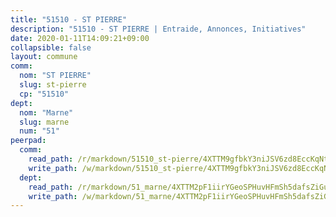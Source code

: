```yaml
---
title: "51510 - ST PIERRE"
description: "51510 - ST PIERRE | Entraide, Annonces, Initiatives"
date: 2020-01-11T14:09:21+09:00
collapsible: false
layout: commune
comm:
  nom: "ST PIERRE"
  slug: st-pierre
  cp: "51510"
dept:
  nom: "Marne"
  slug: marne
  num: "51"
peerpad:
  comm:
    read_path: /r/markdown/51510_st-pierre/4XTTM9gfbkY3niJSV6zd8EccKqNtrABe1G9jgeH5KrJbTCw9j
    write_path: /w/markdown/51510_st-pierre/4XTTM9gfbkY3niJSV6zd8EccKqNtrABe1G9jgeH5KrJbTCw9j-K3TgUCqFHpgUiXaeqarkyi8Sr18NrbBMhcFEd91mTuauxiPVkLK4mnMbN55JfXBg4qVh7wyHgWYtrXBbL6aRWXMHwdvozQD3A2R31uPMMNhg9tqBntrYDpvdWKxGcLTpQJ1RQoW9
  dept:
    read_path: /r/markdown/51_marne/4XTTM2pF1iirYGeoSPHuvHFmSh5dafsZiGuDVqApNYr9W2doe
    write_path: /w/markdown/51_marne/4XTTM2pF1iirYGeoSPHuvHFmSh5dafsZiGuDVqApNYr9W2doe-K3TgV7EpXmd75L5pz6aUTALihWsFeiubyposyfPgz6DbQby3ZQF3gNXaGqeRVGevfRz46yND7Y8QkCv5VozWFj5shZbEokjWNQrdmmsAHCxzuLQj5kuinh4kCdsefHKLdp7xhUwa
---
```


